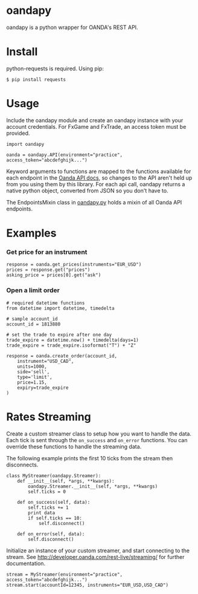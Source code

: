 oandapy
======
oandapy is a python wrapper for OANDA's REST API.

Install
======

python-requests is required. Using pip:

    $ pip install requests

Usage
======

Include the oandapy module and create an oandapy instance with your account credentials. For FxGame and FxTrade, an access token must be provided.

	import oandapy

	oanda = oandapy.API(environment="practice", access_token="abcdefghijk...")

Keyword arguments to functions are mapped to the functions available for each endpoint in the [Oanda API docs](http://developer.oanda.com/), so changes to the API aren't held up from you using them by this library. For each api call, oandapy returns a native python object, converted from JSON so you don't have to.

The EndpointsMixin class in [oandapy.py](oandapy.py) holds a mixin of all Oanda API endpoints.

Examples
======

### Get price for an instrument
	response = oanda.get_prices(instruments="EUR_USD")
	prices = response.get("prices")
	asking_price = prices[0].get("ask")

### Open a limit order
	# required datetime functions
	from datetime import datetime, timedelta

	# sample account_id
	account_id = 1813880

	# set the trade to expire after one day
	trade_expire = datetime.now() + timedelta(days=1)
	trade_expire = trade_expire.isoformat("T") + "Z"

	response = oanda.create_order(account_id, 
	    instrument="USD_CAD",
	    units=1000,
	    side='sell',
	    type='limit',
	    price=1.15,
	    expiry=trade_expire
	)

Rates Streaming
======
Create a custom streamer class to setup how you want to handle the data. 
Each tick is sent through the `on_success` and `on_error` functions.
You can override these functions to handle the streaming data.

The following example prints the first 10 ticks from the stream then disconnects.

    class MyStreamer(oandapy.Streamer):
        def __init__(self, *args, **kwargs):
            oandapy.Streamer.__init__(self, *args, **kwargs)
            self.ticks = 0

        def on_success(self, data):
            self.ticks += 1
            print data
            if self.ticks == 10:
                self.disconnect()

        def on_error(self, data):
            self.disconnect()

Initialize an instance of your custom streamer, and start connecting to the stream.
See http://developer.oanda.com/rest-live/streaming/ for further documentation.

    stream = MyStreamer(environment="practice", access_token="abcdefghijk...")
    stream.start(accountId=12345, instruments="EUR_USD,USD_CAD")
